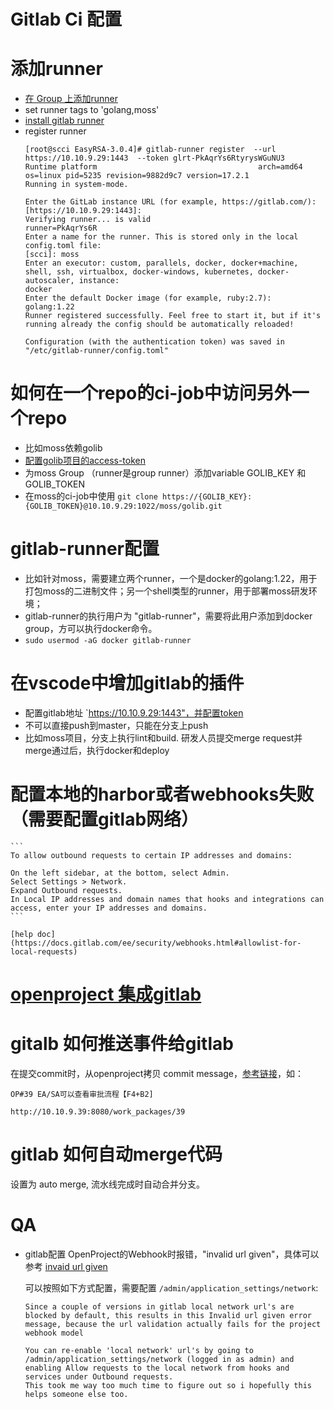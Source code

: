 # Gitlab Ci 配置

# 添加runner

* [在 Group 上添加runner](https://10.10.9.29:1443/groups/moss/-/runners/new)
* set runner tags to 'golang,moss'
* [install gitlab runner](https://docs.gitlab.com/runner/install/linux-manually.html)
* register runner
    ```
    [root@scci EasyRSA-3.0.4]# gitlab-runner register  --url https://10.10.9.29:1443  --token glrt-PkAqrYs6RtyrysWGuNU3
    Runtime platform                                    arch=amd64 os=linux pid=5235 revision=9882d9c7 version=17.2.1
    Running in system-mode.

    Enter the GitLab instance URL (for example, https://gitlab.com/):
    [https://10.10.9.29:1443]:
    Verifying runner... is valid                        runner=PkAqrYs6R
    Enter a name for the runner. This is stored only in the local config.toml file:
    [scci]: moss
    Enter an executor: custom, parallels, docker, docker+machine, shell, ssh, virtualbox, docker-windows, kubernetes, docker-autoscaler, instance:
    docker
    Enter the default Docker image (for example, ruby:2.7):
    golang:1.22
    Runner registered successfully. Feel free to start it, but if it's running already the config should be automatically reloaded!

    Configuration (with the authentication token) was saved in "/etc/gitlab-runner/config.toml"
    ```
# 如何在一个repo的ci-job中访问另外一个repo
* 比如moss依赖golib
* [配置golib项目的access-token](https://10.10.9.29:1443/moss/golib/-/settings/access_tokens)
* 为moss Group （runner是group runner）添加variable GOLIB_KEY 和 GOLIB_TOKEN
* 在moss的ci-job中使用 `git clone https://{GOLIB_KEY}:{GOLIB_TOKEN}@10.10.9.29:1022/moss/golib.git`

# gitlab-runner配置
* 比如针对moss，需要建立两个runner，一个是docker的golang:1.22，用于打包moss的二进制文件；另一个shell类型的runner，用于部署moss研发环境；
* gitlab-runner的执行用户为 "gitlab-runner"，需要将此用户添加到docker group，方可以执行docker命令。
* `sudo usermod -aG docker gitlab-runner`

# 在vscode中增加gitlab的插件
* 配置gitlab地址 `https://10.10.9.29:1443"，并配置token
* 不可以直接push到master，只能在分支上push
* 比如moss项目，分支上执行lint和build. 研发人员提交merge request并merge通过后，执行docker和deploy

# 配置本地的harbor或者webhooks失败（需要配置gitlab网络）
    ```
    To allow outbound requests to certain IP addresses and domains:

    On the left sidebar, at the bottom, select Admin.
    Select Settings > Network.
    Expand Outbound requests.
    In Local IP addresses and domain names that hooks and integrations can access, enter your IP addresses and domains.
    ```

    [help doc](https://docs.gitlab.com/ee/security/webhooks.html#allowlist-for-local-requests)

# [openproject 集成gitlab](https://www.openproject.org/docs/system-admin-guide/integrations/gitlab-integration/)

# gitalb 如何推送事件给gitlab

在提交commit时，从openproject拷贝 commit message，[参考链接](http://10.10.9.39:8080/projects/qi-ye-jia-gou-guan-li-xi-tong-moss/work_packages/39/gitlab)，如：

```
OP#39 EA/SA可以查看审批流程【F4+B2]

http://10.10.9.39:8080/work_packages/39
```

# gitlab 如何自动merge代码

设置为 auto merge, 流水线完成时自动合并分支。

# QA

* gitlab配置 OpenProject的Webhook时报错，"invalid url given"，具体可以参考 [invaid url given](https://gitlab.com/gitlab-org/gitlab/-/issues/25867)
  
  可以按照如下方式配置，需要配置  `/admin/application_settings/network`:

  ```
  Since a couple of versions in gitlab local network url's are blocked by default, this results in this Invalid url given error message, because the url validation actually fails for the project webhook model

  You can re-enable 'local network' url's by going to /admin/application_settings/network (logged in as admin) and enabling Allow requests to the local network from hooks and services under Outbound requests.
  This took me way too much time to figure out so i hopefully this helps someone else too.
  ```